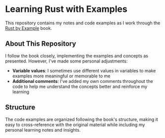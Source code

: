 
# Learning Rust with Examples

This repository contains my notes and code examples as I work through the [Rust by Example](https://doc.rust-lang.org/rust-by-example/) book.

## About This Repository

I follow the book closely, implementing the examples and concepts as presented. However, I've made some personal adjustments:

- **Variable values**: I sometimes use different values in variables to make examples more meaningful or memorable to me
- **Additional comments**: I've added my own comments throughout the code to help me understand the concepts better and reinforce my learning

## Structure

The code examples are organized following the book's structure, making it easy to cross-reference with the original material while including my personal learning notes and insights.
